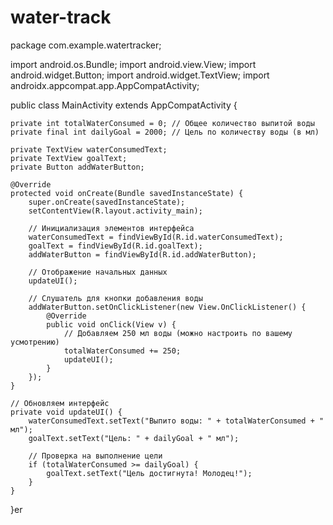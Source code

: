 # water-track
package com.example.watertracker;

import android.os.Bundle;
import android.view.View;
import android.widget.Button;
import android.widget.TextView;
import androidx.appcompat.app.AppCompatActivity;

public class MainActivity extends AppCompatActivity {

    private int totalWaterConsumed = 0; // Общее количество выпитой воды
    private final int dailyGoal = 2000; // Цель по количеству воды (в мл)

    private TextView waterConsumedText;
    private TextView goalText;
    private Button addWaterButton;

    @Override
    protected void onCreate(Bundle savedInstanceState) {
        super.onCreate(savedInstanceState);
        setContentView(R.layout.activity_main);

        // Инициализация элементов интерфейса
        waterConsumedText = findViewById(R.id.waterConsumedText);
        goalText = findViewById(R.id.goalText);
        addWaterButton = findViewById(R.id.addWaterButton);

        // Отображение начальных данных
        updateUI();

        // Слушатель для кнопки добавления воды
        addWaterButton.setOnClickListener(new View.OnClickListener() {
            @Override
            public void onClick(View v) {
                // Добавляем 250 мл воды (можно настроить по вашему усмотрению)
                totalWaterConsumed += 250;
                updateUI();
            }
        });
    }

    // Обновляем интерфейс
    private void updateUI() {
        waterConsumedText.setText("Выпито воды: " + totalWaterConsumed + " мл");
        goalText.setText("Цель: " + dailyGoal + " мл");

        // Проверка на выполнение цели
        if (totalWaterConsumed >= dailyGoal) {
            goalText.setText("Цель достигнута! Молодец!");
        }
    }
}er
